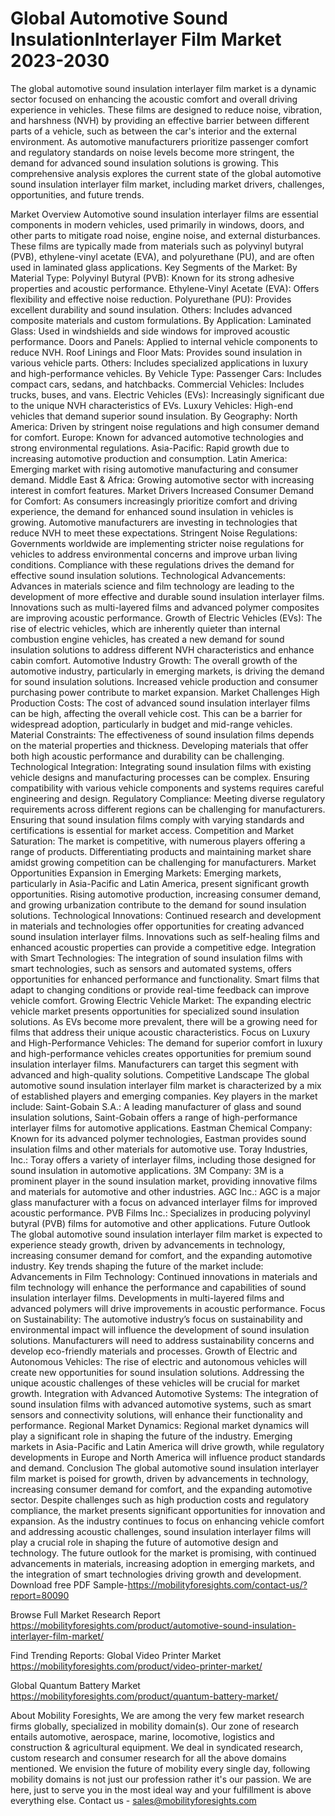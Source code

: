 # Global Automotive Sound InsulationInterlayer Film Market 2023-2030
The global automotive sound insulation interlayer film market is a dynamic sector focused on enhancing the acoustic comfort and overall driving experience in vehicles. These films are designed to reduce noise, vibration, and harshness (NVH) by providing an effective barrier between different parts of a vehicle, such as between the car's interior and the external environment. As automotive manufacturers prioritize passenger comfort and regulatory standards on noise levels become more stringent, the demand for advanced sound insulation solutions is growing. This comprehensive analysis explores the current state of the global automotive sound insulation interlayer film market, including market drivers, challenges, opportunities, and future trends.

Market Overview
Automotive sound insulation interlayer films are essential components in modern vehicles, used primarily in windows, doors, and other parts to mitigate road noise, engine noise, and external disturbances. These films are typically made from materials such as polyvinyl butyral (PVB), ethylene-vinyl acetate (EVA), and polyurethane (PU), and are often used in laminated glass applications.
Key Segments of the Market:
By Material Type:
Polyvinyl Butyral (PVB): Known for its strong adhesive properties and acoustic performance.
Ethylene-Vinyl Acetate (EVA): Offers flexibility and effective noise reduction.
Polyurethane (PU): Provides excellent durability and sound insulation.
Others: Includes advanced composite materials and custom formulations.
By Application:
Laminated Glass: Used in windshields and side windows for improved acoustic performance.
Doors and Panels: Applied to internal vehicle components to reduce NVH.
Roof Linings and Floor Mats: Provides sound insulation in various vehicle parts.
Others: Includes specialized applications in luxury and high-performance vehicles.
By Vehicle Type:
Passenger Cars: Includes compact cars, sedans, and hatchbacks.
Commercial Vehicles: Includes trucks, buses, and vans.
Electric Vehicles (EVs): Increasingly significant due to the unique NVH characteristics of EVs.
Luxury Vehicles: High-end vehicles that demand superior sound insulation.
By Geography:
North America: Driven by stringent noise regulations and high consumer demand for comfort.
Europe: Known for advanced automotive technologies and strong environmental regulations.
Asia-Pacific: Rapid growth due to increasing automotive production and consumption.
Latin America: Emerging market with rising automotive manufacturing and consumer demand.
Middle East & Africa: Growing automotive sector with increasing interest in comfort features.
Market Drivers
Increased Consumer Demand for Comfort: As consumers increasingly prioritize comfort and driving experience, the demand for enhanced sound insulation in vehicles is growing. Automotive manufacturers are investing in technologies that reduce NVH to meet these expectations.
Stringent Noise Regulations: Governments worldwide are implementing stricter noise regulations for vehicles to address environmental concerns and improve urban living conditions. Compliance with these regulations drives the demand for effective sound insulation solutions.
Technological Advancements: Advances in materials science and film technology are leading to the development of more effective and durable sound insulation interlayer films. Innovations such as multi-layered films and advanced polymer composites are improving acoustic performance.
Growth of Electric Vehicles (EVs): The rise of electric vehicles, which are inherently quieter than internal combustion engine vehicles, has created a new demand for sound insulation solutions to address different NVH characteristics and enhance cabin comfort.
Automotive Industry Growth: The overall growth of the automotive industry, particularly in emerging markets, is driving the demand for sound insulation solutions. Increased vehicle production and consumer purchasing power contribute to market expansion.
Market Challenges
High Production Costs: The cost of advanced sound insulation interlayer films can be high, affecting the overall vehicle cost. This can be a barrier for widespread adoption, particularly in budget and mid-range vehicles.
Material Constraints: The effectiveness of sound insulation films depends on the material properties and thickness. Developing materials that offer both high acoustic performance and durability can be challenging.
Technological Integration: Integrating sound insulation films with existing vehicle designs and manufacturing processes can be complex. Ensuring compatibility with various vehicle components and systems requires careful engineering and design.
Regulatory Compliance: Meeting diverse regulatory requirements across different regions can be challenging for manufacturers. Ensuring that sound insulation films comply with varying standards and certifications is essential for market access.
Competition and Market Saturation: The market is competitive, with numerous players offering a range of products. Differentiating products and maintaining market share amidst growing competition can be challenging for manufacturers.
Market Opportunities
Expansion in Emerging Markets: Emerging markets, particularly in Asia-Pacific and Latin America, present significant growth opportunities. Rising automotive production, increasing consumer demand, and growing urbanization contribute to the demand for sound insulation solutions.
Technological Innovations: Continued research and development in materials and technologies offer opportunities for creating advanced sound insulation interlayer films. Innovations such as self-healing films and enhanced acoustic properties can provide a competitive edge.
Integration with Smart Technologies: The integration of sound insulation films with smart technologies, such as sensors and automated systems, offers opportunities for enhanced performance and functionality. Smart films that adapt to changing conditions or provide real-time feedback can improve vehicle comfort.
Growing Electric Vehicle Market: The expanding electric vehicle market presents opportunities for specialized sound insulation solutions. As EVs become more prevalent, there will be a growing need for films that address their unique acoustic characteristics.
Focus on Luxury and High-Performance Vehicles: The demand for superior comfort in luxury and high-performance vehicles creates opportunities for premium sound insulation interlayer films. Manufacturers can target this segment with advanced and high-quality solutions.
Competitive Landscape
The global automotive sound insulation interlayer film market is characterized by a mix of established players and emerging companies. Key players in the market include:
Saint-Gobain S.A.: A leading manufacturer of glass and sound insulation solutions, Saint-Gobain offers a range of high-performance interlayer films for automotive applications.
Eastman Chemical Company: Known for its advanced polymer technologies, Eastman provides sound insulation films and other materials for automotive use.
Toray Industries, Inc.: Toray offers a variety of interlayer films, including those designed for sound insulation in automotive applications.
3M Company: 3M is a prominent player in the sound insulation market, providing innovative films and materials for automotive and other industries.
AGC Inc.: AGC is a major glass manufacturer with a focus on advanced interlayer films for improved acoustic performance.
PVB Films Inc.: Specializes in producing polyvinyl butyral (PVB) films for automotive and other applications.
Future Outlook
The global automotive sound insulation interlayer film market is expected to experience steady growth, driven by advancements in technology, increasing consumer demand for comfort, and the expanding automotive industry. Key trends shaping the future of the market include:
Advancements in Film Technology: Continued innovations in materials and film technology will enhance the performance and capabilities of sound insulation interlayer films. Developments in multi-layered films and advanced polymers will drive improvements in acoustic performance.
Focus on Sustainability: The automotive industry’s focus on sustainability and environmental impact will influence the development of sound insulation solutions. Manufacturers will need to address sustainability concerns and develop eco-friendly materials and processes.
Growth of Electric and Autonomous Vehicles: The rise of electric and autonomous vehicles will create new opportunities for sound insulation solutions. Addressing the unique acoustic challenges of these vehicles will be crucial for market growth.
Integration with Advanced Automotive Systems: The integration of sound insulation films with advanced automotive systems, such as smart sensors and connectivity solutions, will enhance their functionality and performance.
Regional Market Dynamics: Regional market dynamics will play a significant role in shaping the future of the industry. Emerging markets in Asia-Pacific and Latin America will drive growth, while regulatory developments in Europe and North America will influence product standards and demand.
Conclusion
The global automotive sound insulation interlayer film market is poised for growth, driven by advancements in technology, increasing consumer demand for comfort, and the expanding automotive sector. Despite challenges such as high production costs and regulatory compliance, the market presents significant opportunities for innovation and expansion. As the industry continues to focus on enhancing vehicle comfort and addressing acoustic challenges, sound insulation interlayer films will play a crucial role in shaping the future of automotive design and technology. The future outlook for the market is promising, with continued advancements in materials, increasing adoption in emerging markets, and the integration of smart technologies driving growth and development.
Download free PDF Sample-https://mobilityforesights.com/contact-us/?report=80090



Browse Full Market Research Report 
https://mobilityforesights.com/product/automotive-sound-insulation-interlayer-film-market/


Find Trending Reports:
Global Video Printer Market
https://mobilityforesights.com/product/video-printer-market/

Global Quantum Battery Market
https://mobilityforesights.com/product/quantum-battery-market/

About Mobility Foresights,
We are among the very few market research firms globally, specialized in mobility domain(s). Our zone of research entails automotive, aerospace, marine, locomotive, logistics and construction & agricultural equipment. We deal in syndicated research, custom research and consumer research for all the above domains mentioned.
We envision the future of mobility every single day, following mobility domains is not just our profession rather it's our passion. We are here, just to serve you in the most ideal way and your fulfillment is above everything else. Contact us -  sales@mobilityforesights.com 
